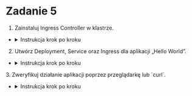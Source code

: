 # Zadanie 5

1. Zainstaluj Ingress Controller w klastrze.
- <details>
  <summary>Instrukcja krok po kroku</summary>

    - Zainstaluj Ingress Controller (np. NGINX):
    ```bash
    kubectl apply -f https://raw.githubusercontent.com/kubernetes/ingress-nginx/main/deploy/static/provider/cloud/deploy.yaml
    ```

    - Sprawdź status kontrolera:
    ```bash
    kubectl get pods -n ingress-nginx
    ```

    - Zweryfikuj dostępność usług Ingress:
    ```bash
    kubectl get svc -n ingress-nginx
    ```
</details>

2. Utwórz Deployment, Service oraz Ingress dla aplikacji „Hello World”.
- <details>
  <summary>Instrukcja krok po kroku</summary>

    - Utwórz plik `deployment.yaml`:
        ```yaml
        apiVersion: apps/v1
        kind: Deployment
        metadata:
            name: hello-world
        spec:
            replicas: 2
            selector:
            matchLabels:
                app: hello-world
            template:
            metadata:
                labels:
                app: hello-world
            spec:
                containers:
                - name: hello-world
                image: hashicorp/http-echo
                args:
                - "-text=Hello, World!"
        ```

        ```bash
        kubectl apply -f deployment.yaml
        ```

    - Utwórz plik `service.yaml`:
        ```yaml
        apiVersion: v1
        kind: Service
        metadata:
            name: hello-world-service
        spec:
            selector:
                app: hello-world
            ports:
            - protocol: TCP
                port: 80
                targetPort: 5678
        ```

        ```bash
        kubectl apply -f service.yaml
        ```

    - Utwórz plik `ingress.yaml`:
        ```yaml
        apiVersion: networking.k8s.io/v1
        kind: Ingress
        metadata:
          name: hello-world-ingress
        spec:
          rules:
            - host: hello.local
              http:
                paths:
                - path: /
                  pathType: Prefix
                  backend:
                    service: 
                      name: hello-world-service
                        port:
                          number: 80
        ```

        ```bash
        kubectl apply -f ingress.yaml
        ```
</details>
3. Zweryfikuj działanie aplikacji poprzez przeglądarkę lub `curl`.

- <details>
  <summary>Instrukcja krok po kroku</summary>


  - Zaktualizuj `/etc/hosts` na maszynie lokalnej, dodaj wpis, aby zmapować `hello.local` na adres IP Load Balancera:
    ```bash
    echo "127.0.0.1 hello.local" | sudo tee -a /etc/hosts
    ```

  - Zweryfikuj działanie Ingress:
    - Otwórz przeglądarkę i przejdź do `http://hello.local`.
    - Lub użyj `curl`:
        ```bash
        curl http://hello.local
        ```
</details>
